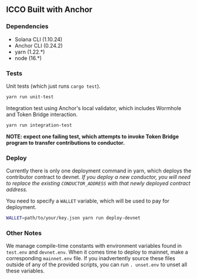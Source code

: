 ## ICCO Built with Anchor

### Dependencies

- Solana CLI (1.10.24)
- Anchor CLI (0.24.2)
- yarn (1.22.\*)
- node (16.\*)

### Tests

Unit tests (which just runs `cargo test`).

```sh
yarn run unit-test
```

Integration test using Anchor's local validator, which includes Wormhole and Token Bridge interaction.

```sh
yarn run integration-test
```

**NOTE: expect one failing test, which attempts to invoke Token Bridge program to transfer contributions to conductor.**

### Deploy

Currently there is only one deployment command in yarn, which deploys the contributor contract to devnet. _If you deploy
a new conductor, you will need to replace the existing `CONDUCTOR_ADDRESS` with that newly deployed contract address._

You need to specify a `WALLET` variable, which will be used to pay for deployment.

```sh
WALLET=path/to/your/key.json yarn run deploy-devnet
```

### Other Notes

We manage compile-time constants with environment variables found in `test.env` and `devnet.env`. When it comes time
to deploy to mainnet, make a corresponding `mainnet.env` file. If you inadvertently source these files outside of
any of the provided scripts, you can run `. unset.env` to unset all these variables.
